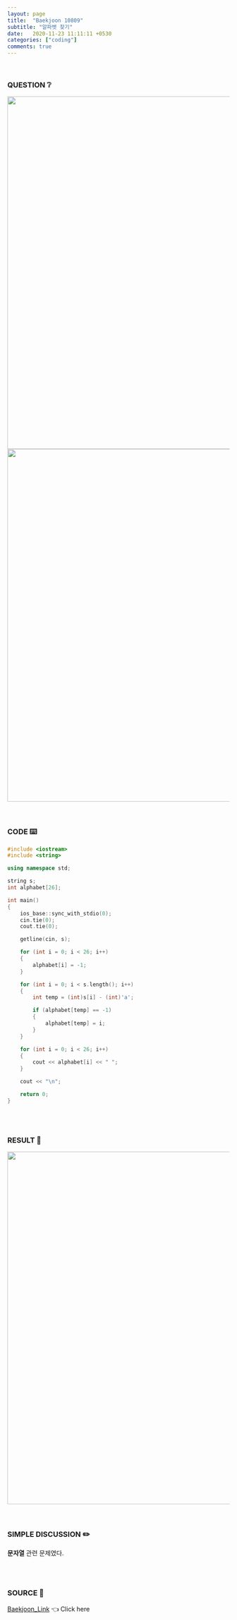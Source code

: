 ```yaml
---
layout: page
title:  "Baekjoon 10809"
subtitle: "알파벳 찾기"
date:   2020-11-23 11:11:11 +0530
categories: ["coding"]
comments: true
---
```


<br>

### QUESTION ❔

<img src="{{ '/assets/baekjoon/10809.jpg' }}" style="width: 800px; height: auto; margin-left: auto; margin-right: auto; display: block;">
<img src="{{ '/assets/baekjoon/10809a.jpg' }}" style="width: 800px; height: auto; margin-left: auto; margin-right: auto; display: block;">  

<br>
<br>

### CODE ⌨️

```c++
#include <iostream>
#include <string>

using namespace std;

string s;
int alphabet[26];

int main()
{
	ios_base::sync_with_stdio(0);
	cin.tie(0);
	cout.tie(0);

	getline(cin, s);

	for (int i = 0; i < 26; i++)
	{
		alphabet[i] = -1;
	}

	for (int i = 0; i < s.length(); i++)
	{
		int temp = (int)s[i] - (int)'a';

		if (alphabet[temp] == -1)
		{
			alphabet[temp] = i;
		}
	}

	for (int i = 0; i < 26; i++)
	{
		cout << alphabet[i] << " ";
	}

	cout << "\n";

	return 0;
}
```  

<br>
<br>

### RESULT 💛

<img src="{{ '/assets/baekjoon/10809r.jpg' }}" style="width: 800px; height: auto; margin-left: auto; margin-right: auto; display: block;">  

<br>
<br>

### SIMPLE DISCUSSION ✏️

**문자열** 관련 문제였다.  

<br>
<br>

### SOURCE 💎

[Baekjoon_Link][link] 👈 Click here  

<br>
<br>
<br>

<script src="https://utteranc.es/client.js"
        repo="DCherish/DCherish.github.io"
        issue-term="pathname"
        theme="boxy-light"
        crossorigin="anonymous"
        async>
</script>

[link]: https://www.acmicpc.net/problem/10809